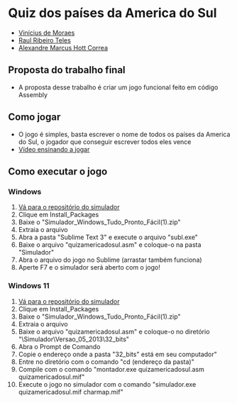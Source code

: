 # Quiz dos países da America do Sul
* [Vinícius de Moraes](https://github.com/Boemio)
* [Raul Ribeiro Teles](https://github.com/raultel) 
* [Alexandre Marcus Hott Correa](https://github.com/protocolo22)

## Proposta do trabalho final
* A proposta desse trabalho é criar um jogo funcional feito em código Assembly

## Como jogar
* O jogo é simples, basta escrever o nome de todos os países da America do Sul, o jogador que conseguir escrever todos eles vence
* [Vídeo ensinando a jogar](https://www.youtube.com/watch?v=x9bu1s1Fp6Y)

## Como executar o jogo
### Windows
1. [Vá para o repositório do simulador](https://github.com/Boemio/Processador-ICMC)
2. Clique em Install_Packages
3. Baixe o "Simulador_Windows_Tudo_Pronto_Fácil(1).zip"
4. Extraia o arquivo
5. Abra a pasta "Sublime Text 3" e execute o arquivo "subl.exe"
6. Baixe o arquivo "quizamericadosul.asm" e coloque-o na pasta "Simulador"
7. Abra o arquivo do jogo no Sublime (arrastar também funciona)
8. Aperte F7 e o simulador será aberto com o jogo!

### Windows 11
1. [Vá para o repositório do simulador](https://github.com/Boemio/Processador-ICMC)
2. Clique em Install_Packages
3. Baixe o "Simulador_Windows_Tudo_Pronto_Fácil(1).zip"
4. Extraia o arquivo
5. Baixe o arquivo "quizamericadosul.asm" e coloque-o no diretório "\Simulador\Versao_05_2013\32_bits"
6. Abra o Prompt de Comando
7. Copie o endereço onde a pasta "32_bits" está em seu computador"
8. Entre no diretório com o comando "cd (endereço da pasta)"
9. Compile com o comando "montador.exe quizamericadosul.asm quizamericadosul.mif"
10. Execute o jogo no simulador com o comando "simulador.exe quizamericadosul.mif charmap.mif"

